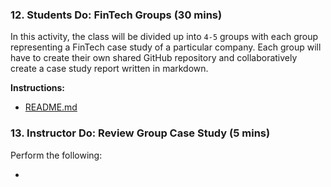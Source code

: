 ### 12. Students Do: FinTech Groups (30 mins)

In this activity, the class will be divided up into `4-5` groups with each group representing a FinTech case study of a particular company. Each group will have to create their own shared GitHub repository and collaboratively create a case study report written in markdown.

**Instructions:**

* [README.md](Activities/04-Stu_Group_Case_Study/README.md)

### 13. Instructor Do: Review Group Case Study (5 mins)

Perform the following:

*